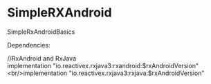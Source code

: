 # SimpleRXAndroid

SimpleRxAndroidBasics 

Dependencies:

//RxAndroid and RxJava
<br/>implementation "io.reactivex.rxjava3:rxandroid:$rxAndroidVersion" 
<br/>implementation "io.reactivex.rxjava3:rxjava:$rxAndroidVersion" 
